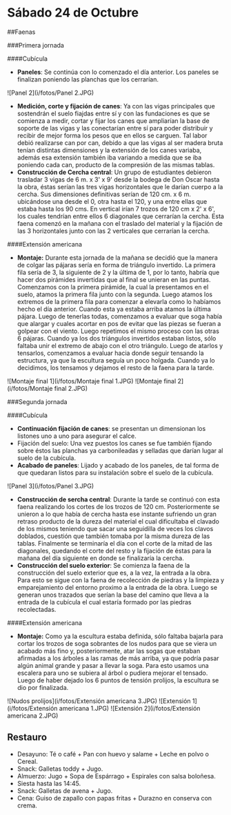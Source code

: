 # Sábado 24 de Octubre

##Faenas

###Primera jornada

####Cubícula

- **Paneles**: Se continúa con lo comenzado el día anterior. Los paneles se finalizan poniendo las planchas que los cerrarían. 

![Panel 2](i/fotos/Panel 2.JPG)

- **Medición, corte y fijación de canes**: Ya con las vigas principales que sostendrán el suelo fiajdas entre sí y con las fundaciones es que se comienza a medir, cortar y fijar los canes que ampliarían la base de soporte de las vigas y las conectarían entre sí para poder distribuir y recibir de mejor forma los pesos que en ellos se carguen. Tal labor debió realizarse can por can, debido a que las vigas al ser madera bruta tenían distintas dimensiones y la extensión de los canes variaba, además esa extensión también iba variando a medida que se iba poniendo cada can, producto de la compresión de las mismas tablas.
- **Construcción de Cercha central**: Un grupo de estudiantes debieron trasladar 3 vigas de 6 m. x 3' x 9' desde la bodega de Don Oscar hasta la obra, éstas serían las tres vigas horizontales que le darían cuerpo a la cercha. Sus dimensiones definitivas serían de 120 cm. x 6 m. ubicándose una desde el 0, otra hasta el 120, y una entre ellas que estaba hasta los 90 cms. En vertical irían 7 trozos de 120 cm x 2' x 6', los cuales tendrían entre ellos 6 diagonales que cerrarían la cercha. Esta faena comenzó en la mañana con el traslado del material y la fijación de las 3 horizontales junto con las 2 verticales que cerrarían la cercha.

####Extensión americana

- **Montaje:** Durante esta jornada de la mañana se decidió que la manera de colgar las pájaras sería en forma de triángulo invertido. La primera fila sería de 3, la siguiente de 2 y la última de 1, por lo tanto, habría que hacer dos pirámides invertidas que al final se unieran en las puntas.
Comenzamos con la primera pirámide, la cual la presentamos en el suelo, atamos la primera fila junto con la segunda. Luego atamos los extremos de la primera fila para comenzar a elevarla como lo habíamos hecho el día anterior. Cuando esta ya estaba arriba atamos la última pájara. Luego de tenerlas todas, comenzamos a evaluar que soga había que alargar y cuales acortar en pos de evitar que las piezas se fueran a golpear con el viento. Luego repetimos el mismo proceso con las otras 6 pájaras.
Cuando ya los dos triángulos invertidos estaban listos, sólo faltaba unir el extremo de abajo con el otro triángulo. Luego de atarlos y tensarlos, comenzamos a evaluar hacia donde seguir tensando la estructura, ya que la escultura seguía un poco holgada. Cuando ya lo decidimos, los tensamos y dejamos el resto de la faena para la tarde.

![Montaje final 1](i/fotos/Montaje final 1.JPG)
![Montaje final 2](i/fotos/Montaje final 2.JPG)


###Segunda jornada

####Cubícula

- **Continuación fijación de canes**: se presentan un dimensionan los listones uno a uno para asegurar el calce.
- Fijación del suelo: Una vez puestos los canes se fue también fijando sobre éstos las planchas ya carbonileadas y selladas que darían lugar al suelo de la cubícula.
- **Acabado de paneles**: Lijado y acabado de los paneles, de tal forma de que quedaran listos para su instalación sobre el suelo de la cubícula.

![Panel 3](i/fotos/Panel 3.JPG)
- **Construcción de sercha central**: Durante la tarde se continuó con esta faena realizando los cortes de los trozos de 120 cm. Posteriormente se unieron a lo que había de cercha hasta ese instante sufriendo un gran retraso producto de la dureza del material el cual dificultaba el clavado de los mismos teniendo que sacar una seguidilla de veces los clavos doblados, cuestión que también tomaba por la misma dureza de las tablas. Finalmente se terminaría el día con el corte de la mitad de las diagonales, quedando el corte del resto y la fijación de éstas para la mañana del día siguiente en donde se finalizaría la cercha.
- **Construcción del suelo exterior**: Se comienza la faena de la construcción del suelo exterior que es, a la vez, la entrada a la obra. Para esto se sigue con la faena de recolección de piedras y la limpieza y emparejamiento del entorno proximo a la entrada de la obra. Luego se generan unos trazados que serían la base del camino que lleva a la entrada de la cubícula el cual estaría formado por las piedras recolectadas. 
 

####Extensión americana

- **Montaje:** Como ya la escultura estaba definida, sólo faltaba bajarla para cortar los trozos de soga sobrantes de los nudos para que se viera un acabado más fino y, posteriormente, atar las sogas que estaban afirmadas a los árboles a las ramas de más arriba, ya que podría pasar algún animal grande y pasar a llevar la soga. Para esto usamos una escalera para uno se subiera al árbol o pudiera mejorar el tensado. Luego de haber dejado los 6 puntos de tensión prolijos, la escultura se dio por finalizada.

![Nudos prolijos](i/fotos/Extensión americana 3.JPG)
![Extensión 1](i/fotos/Extensión americana 1.JPG)
![Extensión 2](i/fotos/Extensión americana 2.JPG)




## Restauro

- Desayuno: Té o café + Pan con huevo y salame + Leche en polvo o Cereal.
- Snack: Galletas toddy + Jugo.
- Almuerzo: Jugo + Sopa de Espárrago + Espirales con salsa boloñesa.
- Siesta hasta las 14:45.
- Snack: Galletas de avena + Jugo.
- Cena: Guiso de zapallo con papas fritas + Durazno en conserva con crema.
